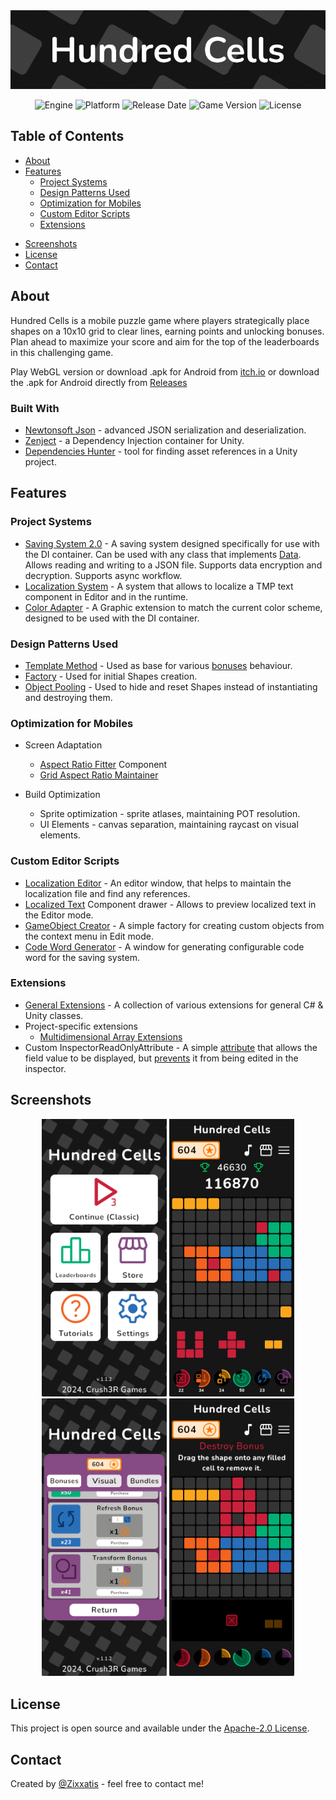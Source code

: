 <img src="https://github.com/Zixxatis/Hundred-Cells/blob/main/.github/banner-hc.gif" alt="banner">

<p align="center">
   <img src="https://img.shields.io/badge/Engine-Unity%202022.3.30f1-blueviolet?style=&logo=unity" alt="Engine">
   <img src="https://img.shields.io/badge/Platform-Android%206+%20-darkgreen?style=&logo=android" alt="Platform">
   <img src="https://img.shields.io/badge/Release%20Date-15.06.2024-red" alt="Release Date">
   <img src="https://img.shields.io/badge/Version-1.1.4-blue" alt="Game Version">
   <img src="https://img.shields.io/github/license/Zixxatis/Hundred-Cells" alt="License">
</p>

## Table of Contents
* [About](#About)
* [Features](#features)
	* [Project Systems](#project-systems)
	* [Design Patterns Used](#design-patterns-used)
	* [Optimization for Mobiles](#optimization-for-mobiles)
	* [Custom Editor Scripts](#custom-editor-scripts)
	* [Extensions](#extensions)
- [Screenshots](#Screenshots)
- [License](#License)
- [Contact](#Contact)

## About
Hundred Cells is a mobile puzzle game where players strategically place shapes on a 10x10 grid to clear lines, earning points and unlocking bonuses. Plan ahead to maximize your score and aim for the top of the leaderboards in this challenging game.

Play WebGL version or download .apk for Android from [itch.io](https://zixxatis.itch.io/hundred-cells)
	or download the .apk for Android directly from [Releases](https://github.com/Zixxatis/Hundred-Cells/releases)

### Built With
- [Newtonsoft Json](https://www.newtonsoft.com/json) - advanced JSON serialization and deserialization.
- [Zenject](https://github.com/modesttree/zenject) - a Dependency Injection container for Unity.
- [Dependencies Hunter](https://github.com/AlexeyPerov/Unity-Dependencies-Hunter) - tool for finding asset references in a Unity project.

## Features
### Project Systems
- [Saving System 2.0](https://github.com/Zixxatis/Hundred-Cells/tree/main/Assets/Scripts/%5BGlobal%20Scripts%5D/Saving%20System) - A saving system designed specifically for use with the DI container. Can be used with any class that implements [Data](https://github.com/Zixxatis/Hundred-Cells/blob/main/Assets/Scripts/%5BGlobal%20Scripts%5D/Data/Data.cs). Allows reading and writing to a JSON file. Supports data encryption and decryption. Supports async workflow.
- [Localization System](https://github.com/Zixxatis/Hundred-Cells/tree/main/Assets/Scripts/%5BGlobal%20Scripts%5D/Localization%20System) - A system that allows to localize a TMP text component in Editor and in the runtime.
- [Color Adapter](https://github.com/Zixxatis/Hundred-Cells/blob/main/Assets/Scripts/Visual%20Elements/Color%20Adapters/ColorAdapter.cs) - A Graphic extension to match the current color scheme, designed to be used with the DI container.

### Design Patterns Used
- [Template Method](https://github.com/Zixxatis/Hundred-Cells/blob/main/Assets/Scripts/In-game%20Objects/Grid%20Modifier/Bonuses/BonusActivator.cs) - Used as base for various [bonuses](https://github.com/Zixxatis/Hundred-Cells/tree/main/Assets/Scripts/In-game%20Objects/Grid%20Modifier/Bonuses) behaviour.
- [Factory](https://github.com/Zixxatis/Hundred-Cells/blob/main/Assets/Scripts/In-game%20Objects/Shapes/Shapes%20Factory/ShapesFactory.cs) - Used for initial Shapes creation.
- [Object Pooling](https://github.com/Zixxatis/Hundred-Cells/blob/main/Assets/Scripts/In-game%20Objects/Shapes/Shapes%20Factory/ShapesFactory.cs) - Used to hide and reset Shapes instead of instantiating and destroying them.

### Optimization for Mobiles
- Screen Adaptation
	- [Aspect Ratio Fitter](https://docs.unity3d.com/Packages/com.unity.ugui@1.0/manual/script-AspectRatioFitter.html) Component
	- [Grid Aspect Ratio Maintainer](https://github.com/Zixxatis/Hundred-Cells/blob/main/Assets/Scripts/Visual%20Elements/GridAspectRatioMaintainer.cs)

- Build Optimization
	- Sprite optimization - sprite atlases, maintaining POT resolution.
	- UI Elements - canvas separation, maintaining raycast on visual elements.

### Custom Editor Scripts
- [Localization Editor](https://github.com/Zixxatis/Hundred-Cells/blob/main/Assets/Editor/Windows/LocalizationEditor.cs) - An editor window, that helps to maintain the localization file and find any references.
- [Localized Text](https://github.com/Zixxatis/Hundred-Cells/blob/main/Assets/Editor/Inspector%20GUI/TextInputter.cs) Component drawer - Allows to preview localized text in the Editor mode.
- [GameObject Creator](https://github.com/Zixxatis/Hundred-Cells/tree/main/Assets/Editor/GameObject%20Creation) - A simple factory for creating custom objects from the context menu in Edit mode.
- [Code Word Generator](https://github.com/Zixxatis/Hundred-Cells/blob/main/Assets/Editor/Windows/CodeGenerationWindow.cs) - A window for generating configurable code word for the saving system.

### Extensions
- [General Extensions](https://github.com/Zixxatis/Hundred-Cells/tree/main/Assets/Scripts/%5BExtensions%20%26%20Misc%5D/Extensions) - A collection of various extensions for general C# & Unity classes.
- Project-specific extensions
	- [Multidimensional Array Extensions](https://github.com/Zixxatis/Hundred-Cells/blob/main/Assets/Scripts/%5BExtensions%20%26%20Misc%5D/Project%20Specific%20Extensions/MatrixExtensions.cs)
 - Custom InspectorReadOnlyAttribute - A simple [attribute](https://github.com/Zixxatis/Hundred-Cells/blob/main/Assets/Scripts/%5BGlobal%20Scripts%5D/Attributes/InspectorReadOnlyAttribute.cs) that allows the field value to be displayed, but [prevents](https://github.com/Zixxatis/Hundred-Cells/blob/main/Assets/Editor/Inspector%20GUI/InspectorReadOnlyDrawer.cs) it from being edited in the inspector.

## Screenshots
<p align="center">
<img src="https://github.com/Zixxatis/Hundred-Cells/blob/main/.github/screenshot_1.png" alt="screenshot1" width="200"/>
<img src="https://github.com/Zixxatis/Hundred-Cells/blob/main/.github/screenshot_2.png" alt="screenshot2" width="200"/>
<img src="https://github.com/Zixxatis/Hundred-Cells/blob/main/.github/screenshot_3.png" alt="screenshot3" width="200"/>
<img src="https://github.com/Zixxatis/Hundred-Cells/blob/main/.github/screenshot_4.png" alt="screenshot4" width="200"/>
</p>

## License
This project is open source and available under the [Apache-2.0 License](https://github.com/Zixxatis/Hundred-Cells/blob/main/LICENSE).
## Contact
Created by [@Zixxatis](https://github.com/Zixxatis/) - feel free to contact me!
